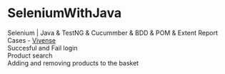 # SeleniumWithJava
Selenium | Java &amp; TestNG &amp; Cucummber &amp; BDD &amp; POM &amp; Extent Report     
Cases - [Vivense](https://www.vivense.com/)    
Succesful and Fail  login    
Product search   
Adding and removing products to the basket 

